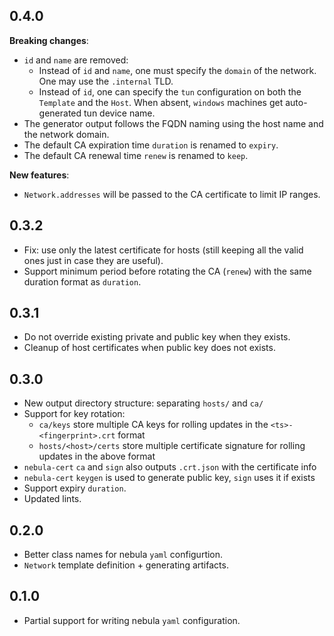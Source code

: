 ## 0.4.0

**Breaking changes**:
- `id` and `name` are removed:
  - Instead of `id` and `name`, one must specify the `domain` of the network. One may use the `.internal` TLD.
  - Instead of `id`, one can specify the `tun` configuration on both the `Template` and the `Host`. When absent,
    `windows` machines get auto-generated tun device name.
- The generator output follows the FQDN naming using the host name and the network domain.
- The default CA expiration time `duration` is renamed to `expiry`.
- The default CA renewal time `renew` is renamed to `keep`.

**New features**:
- `Network.addresses` will be passed to the CA certificate to limit IP ranges.

## 0.3.2

- Fix: use only the latest certificate for hosts (still keeping all the valid ones just in case they are useful).
- Support minimum period before rotating the CA (`renew`) with the same duration format as `duration`.

## 0.3.1

- Do not override existing private and public key when they exists.
- Cleanup of host certificates when public key does not exists.

## 0.3.0

- New output directory structure: separating `hosts/` and `ca/`
- Support for key rotation:
  - `ca/keys` store multiple CA keys for rolling updates in the `<ts>-<fingerprint>.crt` format
  - `hosts/<host>/certs` store multiple certificate signature for rolling updates in the above format
- `nebula-cert` `ca` and `sign` also outputs `.crt.json` with the certificate info
- `nebula-cert` `keygen` is used to generate public key, `sign` uses it if exists
- Support expiry `duration`.
- Updated lints.

## 0.2.0

- Better class names for nebula `yaml` configurtion.
- `Network` template definition + generating artifacts.

## 0.1.0

- Partial support for writing nebula `yaml` configuration.
